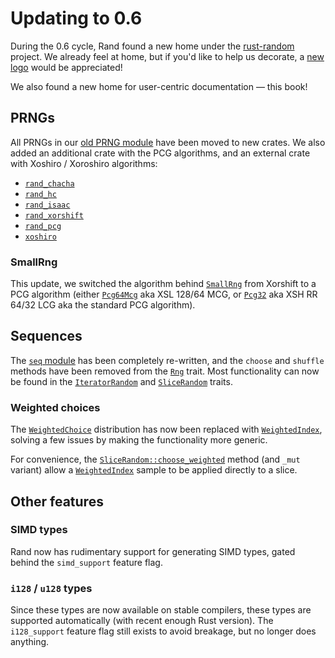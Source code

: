 # Updating to 0.6

During the 0.6 cycle, Rand found a new home under the
[rust-random](https://github.com/rust-random) project. We already feel at home,
but if you'd like to help us decorate, a [new logo](https://github.com/rust-random/rand/issues/278) would be appreciated!

We also found a new home for user-centric documentation — this book!

## PRNGs

All PRNGs in our [old PRNG module](https://docs.rs/rand/0.5/rand/prng/index.html)
have been moved to new crates. We also added an additional crate with the PCG
algorithms, and an external crate with Xoshiro / Xoroshiro algorithms:

-   [`rand_chacha`](https://crates.io/crates/rand_chacha)
-   [`rand_hc`](https://crates.io/crates/rand_hc)
-   [`rand_isaac`](https://crates.io/crates/rand_isaac)
-   [`rand_xorshift`](https://crates.io/crates/rand_xorshift)
-   [`rand_pcg`](https://crates.io/crates/rand_pcg)
-   [`xoshiro`](https://crates.io/crates/xoshiro)

### SmallRng

This update, we switched the algorithm behind [`SmallRng`] from Xorshift to a
PCG algorithm (either [`Pcg64Mcg`] aka XSL 128/64 MCG, or [`Pcg32`] aka
XSH RR 64/32 LCG aka the standard PCG algorithm).


## Sequences

The [`seq` module](https://rust-random.github.io/rand/rand/seq/index.html) has been completely re-written,
and the `choose` and `shuffle` methods have been removed from the [`Rng`] trait.
Most functionality can now be found in the [`IteratorRandom`] and
[`SliceRandom`] traits.

### Weighted choices

The [`WeightedChoice`] distribution has now been replaced with
[`WeightedIndex`], solving a few issues by making the functionality more
generic.

For convenience, the [`SliceRandom::choose_weighted`] method (and `_mut`
variant) allow a [`WeightedIndex`] sample to be applied directly to a slice.

## Other features

### SIMD types

Rand now has rudimentary support for generating SIMD types, gated behind the
`simd_support` feature flag.

### `i128` / `u128` types

Since these types are now available on stable compilers, these types are
supported automatically (with recent enough Rust version). The `i128_support`
feature flag still exists to avoid breakage, but no longer does anything.


[`SmallRng`]: https://rust-random.github.io/rand/rand/rngs/struct.SmallRng.html
[`Pcg32`]: https://rust-random.github.io/rand/rand_pcg/type.Pcg32.html
[`Pcg64Mcg`]: https://rust-random.github.io/rand/rand_pcg/type.Pcg64Mcg.html
[`Rng`]: https://rust-random.github.io/rand/trait.Rng.html
[`IteratorRandom`]: https://rust-random.github.io/rand/rand/seq/trait.IteratorRandom.html
[`SliceRandom`]: https://rust-random.github.io/rand/rand/seq/trait.SliceRandom.html
[`WeightedChoice`]: https://docs.rs/rand/0.5/rand/distributions/struct.WeightedChoice.html
[`WeightedIndex`]: https://rust-random.github.io/rand/rand/distributions/struct.WeightedIndex.html
[`SliceRandom::choose_weighted`]: https://rust-random.github.io/rand/rand/seq/trait.SliceRandom.html#tymethod.choose_weighted
